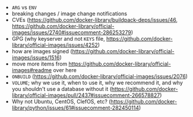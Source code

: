 - `ARG` vs `ENV`
- breaking changes / image change notifications
- CVEs (https://github.com/docker-library/buildpack-deps/issues/46, https://github.com/docker-library/official-images/issues/2740#issuecomment-286253279)
- GPG (why keyserver and not `KEYS` file, https://github.com/docker-library/official-images/issues/4252)
- how are images signed (https://github.com/docker-library/official-images/issues/1516)
- move more items from https://github.com/docker-library/official-images#readme over here
- `ONBUILD` (https://github.com/docker-library/official-images/issues/2076)
- `VOLUME`; why we use it, when to use it, why we recommend it, and why you shouldn't use a database without it (https://github.com/docker-library/official-images/pull/2437#issuecomment-266578827)
- Why not Ubuntu, CentOS, ClefOS, etc? (https://github.com/docker-library/python/issues/61#issuecomment-282450114)
